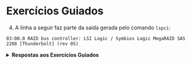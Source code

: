 # Exercícios Guiados
4. A linha a seguir faz parte da saída gerada pelo comando `lspci`:

```
03:00.0 RAID bus controller: LSI Logic / Symbios Logic MegaRAID SAS 2208 [Thunderbolt] (rev 05)
```

<details>
<summary><strong>Respostas aos Exercícios Guiados</strong></summary>

O comando `lspci -s 03:00.0 -v` ou `lspci -s 03:00.0 -k`

</details>